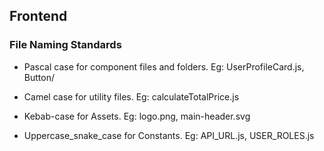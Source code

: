 ## Frontend
### File Naming Standards

- Pascal case for component files and folders. Eg: UserProfileCard.js, Button/

- Camel case for utility files. Eg: calculateTotalPrice.js

- Kebab-case for Assets. Eg: logo.png, main-header.svg

- Uppercase_snake_case for Constants. Eg: API_URL.js, USER_ROLES.js

